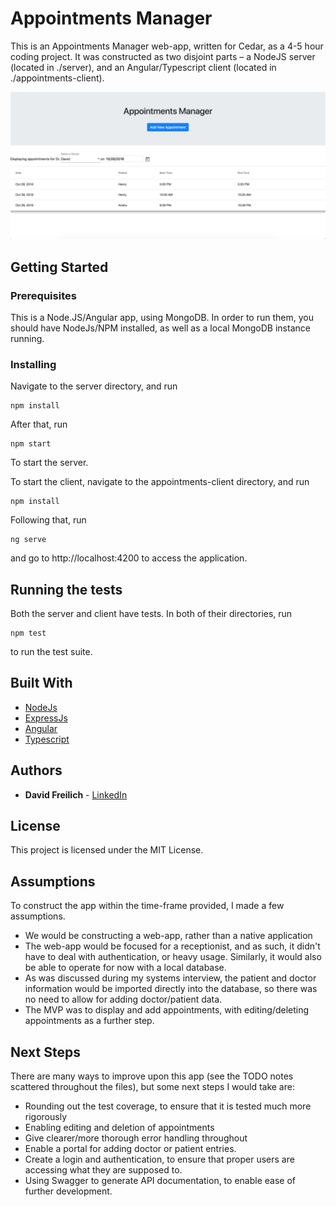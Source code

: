 # Appointments Manager

This is an Appointments Manager web-app, written for Cedar, as a 4-5 hour coding project. It was constructed as two disjoint parts – a NodeJS server (located in ./server), and an Angular/Typescript client (located in ./appointments-client). 

![Screen Shot of Web App](./Screen-Shot.png)

## Getting Started

### Prerequisites

This is a Node.JS/Angular app, using MongoDB. In order to run them, you should have NodeJs/NPM installed, as well as a local MongoDB instance running. 

### Installing

Navigate to the server directory, and run

```
npm install
```

After that, run 
```
npm start
```

To start the server. 

To start the client, navigate to the appointments-client directory, and run

```
npm install
```

Following that, run 
```
ng serve
```
and go to http://localhost:4200 to access the application. 

## Running the tests

Both the server and client have tests. In both of their directories, run
```angular2html
npm test
```
to run the test suite.

## Built With

* [NodeJs](https://nodejs.org/en/)
* [ExpressJs](https://expressjs.com/)
* [Angular](https://angular.io)
* [Typescript](https://www.typescriptlang.org/)

## Authors

* **David Freilich** - [LinkedIn](https://www.linkedin.com/in/davidfreilich/)

## License

This project is licensed under the MIT License. 

## Assumptions
To construct the app within the time-frame provided, I made a few assumptions. 
* We would be constructing a web-app, rather than a native application
* The web-app would be focused for a receptionist, and as such, it didn't have to deal with authentication, or heavy usage. Similarly, it would also be able to operate for now with a local database.
* As was discussed during my systems interview, the patient and doctor information would be imported directly into the database, so there was no need to allow for adding doctor/patient data. 
* The MVP was to display and add appointments, with editing/deleting appointments as a further step. 
 
## Next Steps
There are many ways to improve upon this app (see the TODO notes scattered throughout the files), but some next steps I would take are:
* Rounding out the test coverage, to ensure that it is tested much more rigorously
* Enabling editing and deletion of appointments
* Give clearer/more thorough error handling throughout
* Enable a portal for adding doctor or patient entries. 
* Create a login and authentication, to ensure that proper users are accessing what they are supposed to. 
* Using Swagger to generate API documentation, to enable ease of further development. 